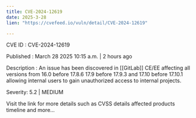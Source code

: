 ```yaml
---
title: CVE-2024-12619
date: 2025-3-28
lien: "https://cvefeed.io/vuln/detail/CVE-2024-12619"

---
```


CVE ID : CVE-2024-12619

Published :  March 28
2025
10:15 a.m. | 2 hours ago

Description : An issue has been discovered in [[GitLab]] CE/EE affecting all versions from 16.0 before 17.8.6
17.9 before 17.9.3
and 17.10 before 17.10.1
allowing internal users to gain unauthorized access to internal projects.

Severity: 5.2 | MEDIUM

Visit the link for more details
such as CVSS details
affected products
timeline
and more...
